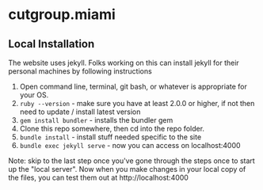# cutgroup.miami

## Local Installation
The website uses jekyll. Folks working on this can install jekyll for their personal machines by following instructions 

1. Open command line, terminal, git bash, or whatever is appropriate for your OS.
2. `ruby --version` - make sure you have at least 2.0.0 or higher, if not then need to update / install latest version
3. `gem install bundler` - installs the bundler gem
4. Clone this repo somewhere, then cd into the repo folder.
5. `bundle install` - install stuff needed specific to the site
6. `bundle exec jekyll serve` - now you can access on localhost:4000

Note: skip to the last step once you've gone through the steps once to start up the "local server". Now when you make changes in your local copy of the files, you can test them out at http://localhost:4000
